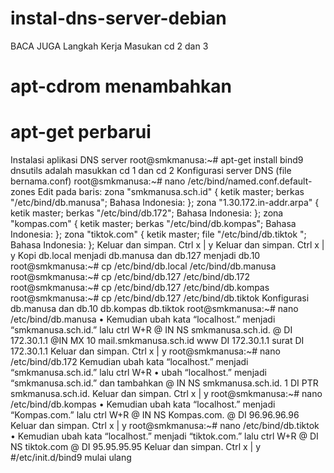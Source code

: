 # instal-dns-server-debian
BACA JUGA
Langkah Kerja
Masukan cd 2 dan 3
# apt-cdrom menambahkan
# apt-get perbarui
Instalasi aplikasi DNS server
root@smkmanusa:~# apt-get install bind9 dnsutils
adalah masukkan cd 1 dan cd 2
Konfigurasi server DNS (file bernama.conf)
root@smkmanusa:~# nano /etc/bind/named.conf.default-zones
Edit pada baris:
zona "smkmanusa.sch.id" {
ketik master;
berkas "/etc/bind/db.manusa";
Bahasa Indonesia: };
zona "1.30.172.in-addr.arpa" {
ketik master;
berkas "/etc/bind/db.172";
Bahasa Indonesia: };
zona "kompas.com" {
ketik master;
berkas "/etc/bind/db.kompas";
Bahasa Indonesia: };
zona "tiktok.com" {
ketik master;
file "/etc/bind/db.tiktok ";
Bahasa Indonesia: };
Keluar dan simpan. Ctrl x | y
Keluar dan simpan. Ctrl x | y
Kopi db.local menjadi db.manusa dan db.127 menjadi db.10
root@smkmanusa:~# cp /etc/bind/db.local /etc/bind/db.manusa
root@smkmanusa:~# cp /etc/bind/db.127 /etc/bind/db.172
root@smkmanusa:~# cp /etc/bind/db.127 /etc/bind/db.kompas
root@smkmanusa:~# cp /etc/bind/db.127 /etc/bind/db.tiktok
Konfigurasi db.manusa dan db.10 db.kompas db.tiktok
root@smkmanusa:~# nano /etc/bind/db.manusa
• Kemudian ubah kata “localhost.” menjadi “smkmanusa.sch.id.” lalu ctrl W+R
@ IN NS smkmanusa.sch.id.
@ DI 172.30.1.1
@IN MX 10 mail.smkmanusa.sch.id
www DI 172.30.1.1
surat DI 172.30.1.1
Keluar dan simpan. Ctrl x | y
root@smkmanusa:~# nano /etc/bind/db.172
Kemudian ubah kata “localhost.” menjadi “smkmanusa.sch.id.” lalu ctrl W+R
• ubah “localhost.” menjadi “smkmanusa.sch.id.” dan tambahkan
@ IN NS smkmanusa.sch.id.
1 DI PTR smkmanusa.sch.id.
Keluar dan simpan. Ctrl x | y
root@smkmanusa:~# nano /etc/bind/db.kompas
• Kemudian ubah kata “localhost.” menjadi “Kompas.com.” lalu ctrl W+R
@ IN NS Kompas.com.
@ DI 96.96.96.96
Keluar dan simpan. Ctrl x | y
root@smkmanusa:~# nano /etc/bind/db.tiktok
• Kemudian ubah kata “localhost.” menjadi “tiktok.com.” lalu ctrl W+R
@ DI NS tiktok.com
@ DI 95.95.95.95
Keluar dan simpan. Ctrl x | y
#/etc/init.d/bind9 mulai ulang
